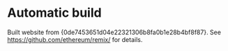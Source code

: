 # Automatic build
Built website from {0de7453651d04e22321306b8fa0b1e28b4bf8f87}. See https://github.com/ethereum/remix/ for details.
